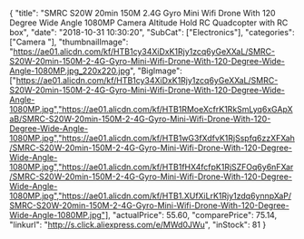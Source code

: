 {
	"title": "SMRC S20W 20min 150M 2.4G Gyro Mini Wifi Drone With 120 Degree Wide Angle 1080MP Camera Altitude Hold RC Quadcopter with RC box",
	"date": "2018-10-31 10:30:20",
	"SubCat": ["Electronics"],
	"categories": ["Camera "],
	"thumbnailImage": "https://ae01.alicdn.com/kf/HTB1cy34XiDxK1Rjy1zcq6yGeXXaL/SMRC-S20W-20min-150M-2-4G-Gyro-Mini-Wifi-Drone-With-120-Degree-Wide-Angle-1080MP.jpg_220x220.jpg",
	"BigImage": ["https://ae01.alicdn.com/kf/HTB1cy34XiDxK1Rjy1zcq6yGeXXaL/SMRC-S20W-20min-150M-2-4G-Gyro-Mini-Wifi-Drone-With-120-Degree-Wide-Angle-1080MP.jpg","https://ae01.alicdn.com/kf/HTB1RMoeXcfrK1RkSmLyq6xGApXaB/SMRC-S20W-20min-150M-2-4G-Gyro-Mini-Wifi-Drone-With-120-Degree-Wide-Angle-1080MP.jpg","https://ae01.alicdn.com/kf/HTB1wG3fXdfvK1RjSspfq6zzXFXah/SMRC-S20W-20min-150M-2-4G-Gyro-Mini-Wifi-Drone-With-120-Degree-Wide-Angle-1080MP.jpg","https://ae01.alicdn.com/kf/HTB1fHX4fcfpK1RjSZFOq6y6nFXar/SMRC-S20W-20min-150M-2-4G-Gyro-Mini-Wifi-Drone-With-120-Degree-Wide-Angle-1080MP.jpg","https://ae01.alicdn.com/kf/HTB1.XUfXiLrK1Rjy1zdq6ynnpXaP/SMRC-S20W-20min-150M-2-4G-Gyro-Mini-Wifi-Drone-With-120-Degree-Wide-Angle-1080MP.jpg"],
	"actualPrice": 55.60,
	"comparePrice": 75.14,
	"linkurl": "http://s.click.aliexpress.com/e/MWd0JWu",
	"inStock": 81
}
